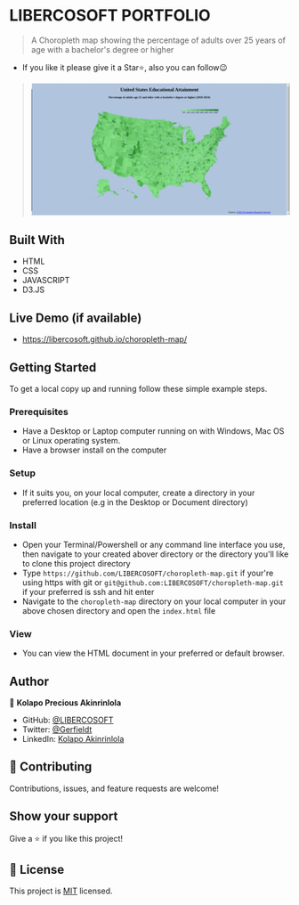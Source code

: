 # LIBERCOSOFT PORTFOLIO

> A Choropleth map showing the percentage of adults over 25 years of age with a bachelor's degree or higher
- If you like it please give it a Star⭐️, also you can follow:wink:
> ![](./choropleth-Screenshot.png)

## Built With

- HTML
- CSS
- JAVASCRIPT
- D3.JS


## Live Demo (if available)

- <https://libercosoft.github.io/choropleth-map/>

## Getting Started

To get a local copy up and running follow these simple example steps.

### Prerequisites

- Have a Desktop or Laptop computer running on with Windows, Mac OS or Linux operating system.
- Have a browser install on the computer

### Setup

- If it suits you, on your local computer, create a directory in your preferred location (e.g in the Desktop or Document directory)

### Install

- Open your Terminal/Powershell or any command line interface you use, then navigate to your created abover directory or the directory you'll like to clone this project directory
- Type `https://github.com/LIBERCOSOFT/choropleth-map.git` if your're using https with git or `git@github.com:LIBERCOSOFT/choropleth-map.git` if your preferred is ssh and hit enter
- Navigate to the `choropleth-map` directory on your local computer in your above chosen directory and open the `index.html` file

### View

- You can view the HTML document in your preferred or default browser.

## Author

👤 **Kolapo Precious Akinrinlola**

- GitHub: [@LIBERCOSOFT](https://github.com/LIBERCOSOFT)
- Twitter: [@Gerfieldt](https://twitter.com/Gerfieldt)
- LinkedIn: [Kolapo Akinrinlola](https://linkedin.com/in/kolapo-akinrinlola-072097110)

## 🤝 Contributing

Contributions, issues, and feature requests are welcome!

## Show your support

Give a ⭐️ if you like this project!

## 📝 License

This project is [MIT](./LICENSE) licensed.

